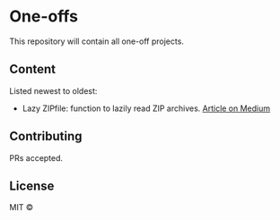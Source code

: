 # One-offs

This repository will contain all one-off projects.

## Content
Listed newest to oldest:
* Lazy ZIPfile: function to lazily read ZIP archives. [Article on Medium](https://medium.com/@unicornonazur/lazip-using-lazy-evaluation-to-read-zip-archives-in-memory-64c0a0fb115a)

## Contributing

PRs accepted.

## License

MIT ©
